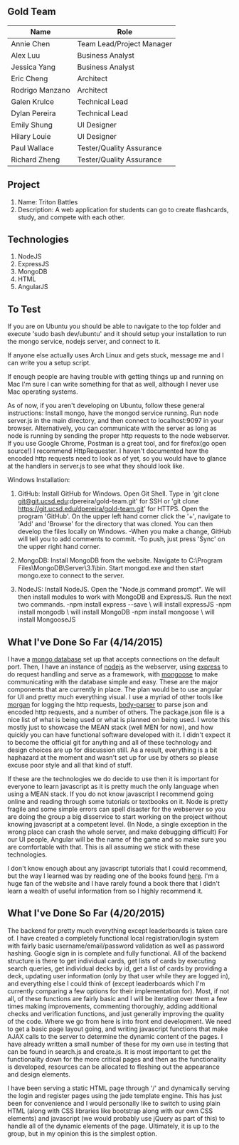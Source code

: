 Gold Team
---------
| Name             | Role                          |
| ---------------- | ----------------------------- |
|Annie Chen        |     Team Lead/Project Manager |
|Alex Luu          |     Business Analyst          |
|Jessica Yang      |     Business Analyst          |
|Eric Cheng        |     Architect                 |
|Rodrigo Manzano   |     Architect                 |
|Galen Krulce      |     Technical Lead            |
|Dylan Pereira     |     Technical Lead            |
|Emily Shung       |     UI Designer               |
|Hilary Louie      |     UI Designer               |
|Paul Wallace      |	 Tester/Quality Assurance  |
|Richard Zheng     |     Tester/Quality Assurance  |

Project
-------
1. Name: Triton Battles
2. Description: A web application for students can go to create flashcards,
   study, and compete with each other.

Technologies
------------
1. NodeJS
2. ExpressJS
3. MongoDB
4. HTML
5. AngularJS

To Test
-------
If you are on Ubuntu you should be able to navigate to the top folder and execute 'sudo bash dev/ubuntu' and it should setup your installation to run the mongo service, nodejs server, and connect to it.

If anyone else actually uses Arch Linux and gets stuck, message me and I can write you a setup script.

If enough people are having trouble with getting things up and running on Mac I'm sure I can write something for that as well, although I never use Mac operating systems.

As of now, if you aren't developing on Ubuntu, follow these general instructions:
Install mongo, have the mongod service running. Run node server.js in the main directory, and then connect to localhost:9097 in your browser. Alternatively, you can communicate with the server as long as node is running by sending the proper http requests to the node webserver. If you use Google Chrome, Postman is a great tool, and for firefox(go open source!) I recommend HttpRequester. I haven't documented how the encoded http requests need to look as of yet, so you would have to glance at the handlers in server.js to see what they should look like.

Windows Installation: 

1) GitHub: Install GitHub for Windows. Open Git Shell. Type in 'git clone git@git.ucsd.edu:dpereira/gold-team.git' for SSH or 'git clone https://git.ucsd.edu/dpereira/gold-team.git' for HTTPS. Open the program 'GitHub'. On the upper left hand corner click the '+', navigate to 'Add' and 'Browse' for the directory that was cloned. You can then develop the files locally on Windows.
	-When you make a change, GitHub will tell you to add comments to commit.
	-To push, just press 'Sync' on the upper right hand corner.

2) MongoDB: Install MongoDB from the website. Navigate to C:\Program Files\MongoDB\Server\3.1\bin. Start mongod.exe and then start mongo.exe to connect to the server.

3) NodeJS: Install NodeJS. Open the "Node.js command prompt". We will then install modules to work with MongoDB and ExpressJS. Run the next two commands.
	-npm install express --save		\\ will install expressJS
	-npm install mongodb			\\ will install MongoDB
	-npm install mongoose           \\ will install MongooseJS

What I've Done So Far (4/14/2015)
---------------------------------
I have a [mongo database](http://www.mongodb.com/) set up that accepts connections on the default port. Then, I have an instance of [nodejs](https://nodejs.org/) as the webserver, using [express](http://expressjs.com/) to do request handling and serve as a framework, with [mongoose](http://mongoosejs.com/) to make communicating with the database simple and easy. These are the major components that are currently in place. The plan would be to use angular for UI and pretty much everything visual. I use a myriad of other tools like [morgan](https://github.com/expressjs/morgan) for logging the http requests, [body-parser](https://github.com/expressjs/body-parser) to parse json and encoded http requests, and a number of others. The package.json file is a nice list of what is being used or what is planned on being used. I wrote this mostly just to showcase the MEAN stack (well MEN for now), and how quickly you can have functional software developed with it. I didn't expect it to become the official git for anything and all of these technology and design choices are up for discussion still. As a result, everything is a bit haphazard at the moment and wasn't set up for use by others so please excuse poor style and all that kind of stuff.

If these are the technologies we do decide to use then it is important for everyone to learn javascript as it is pretty much the only language when using a MEAN stack. If you do not know javascript I recommend going online and reading through some tutorials or textbooks on it. Node is pretty fragile and some simple errors can spell disaster for the webserver so you are doing the group a big disservice to start working on the project without knowing javascript at a competent level. (In Node, a single exception in the wrong place can crash the whole server, and make debugging difficult) For our UI people, Angular will be the name of the game and so make sure you are comfortable with that. This is all assuming we stick with these technologies.

I don't know enough about any javascript tutorials that I could recommend, but the way I learned was by reading one of the books found [here](http://freetechbooks.com/javascript-f68.html). I'm a huge fan of the website and I have rarely found a book there that I didn't learn a wealth of useful information from so I highly recommend it.

What I've Done So Far (4/20/2015)
---------------------------------
The backend for pretty much everything except leaderboards is taken care of. I have created a completely functional local registration/login system with fairly basic username/email/password validation as well as password hashing. Google sign in is complete and fully functional. All of the backend structure is there to get individual cards, get lists of cards by executing search queries, get individual decks by id, get a list of cards by providing a deck, updating user information (only by that user while they are logged in), and everything else I could think of (except leaderboards which I'm currently comparing a few options for their implementation for). Most, if not all, of these functions are fairly basic and I will be iterating over them a few times making improvements, commenting thoroughly, adding additional checks and verification functions, and just generally improving the quality of the code. Where we go from here is into front end development. We need to get a basic page layout going, and writing javascript functions that make AJAX calls to the server to determine the dynamic content of the pages. I have already written a small number of these for my own use in testing that can be found in search.js and create.js. It is most important to get the functionality down for the more critical pages and then as the functionality is developed, resources can be allocated to fleshing out the appearance and design elements.

I have been serving a static HTML page through '/' and dynamically serving the login and register pages using the jade template engine. This has just been for convenience and I would personally like to switch to using plain HTML (along with CSS libraries like bootstrap along with our own CSS elements) and javascript (we would probably use jQuery as part of this) to handle all of the dynamic elements of the page. Ultimately, it is up to the group, but in my opinion this is the simplest option.
